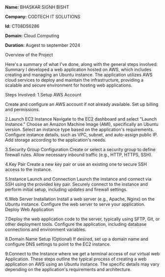 **Name:** BHASKAR SIGNH BISHT

**Company:** CODTECH IT SOLUTIONS

**Id:** CT08DS6286

**Domain:** Cloud Computing

**Duration:** Augest to september 2024


Overview of the Project

Here's a summary of what I've done, along with the general steps involved:
Summary
I developed a web application hosted on AWS, which includes creating and managing an Ubuntu instance. The application utilizes AWS cloud services to deploy and maintain the infrastructure, providing a scalable and secure environment for hosting web applications.

Steps Involved:
1.Setup AWS Account

Create and configure an AWS account if not already available.
Set up billing and permissions.

2.Launch EC2 Instance
Navigate to the EC2 dashboard and select "Launch Instance."
Choose an Amazon Machine Image (AMI), specifically an Ubuntu version.
Select an instance type based on the application's requirements.
Configure instance details, such as VPC, subnet, and auto-assign public IP.
Add storage according to the application's needs.

3.Security Group Configuration
Create or select a security group to define firewall rules.
Allow necessary inbound traffic (e.g., HTTP, HTTPS, SSH).

4.Key Pair
Create a new key pair or use an existing one to secure SSH access to the instance.

5.Instance Launch and Connection
Launch the instance and connect via SSH using the provided key pair.
Securely connect to the instance and perform initial setup, including updates and firewall settings.

6.Web Server Installation
Install a web server (e.g., Apache, Nginx) on the Ubuntu instance.
Configure the web server to serve your application.
Deploy Web Application

7.Deploy the web application code to the server, typically using SFTP, Git, or other deployment tools.
Configure the application, including database connections and environment variables.

8.Domain Name Setup (Optional)
If desired, set up a domain name and configure DNS settings to point to the EC2 instance.

9.Connect to the Instance where we get a terminal access of our virtual web Application.
These steps outline the typical process of creating a web application on AWS using an Ubuntu instance. The specific details may vary depending on the application's requirements and architecture.
